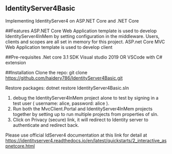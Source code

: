 ## IdentityServer4Basic
Implementing IdentityServer4 on ASP.NET Core and .NET Core

##Features
 ASP.NET Core Web Application template is used to develop IdentityServer4InMem by setting configuration in the middleware.
 Users, clients and scopes are all set in memory for this project.
 ASP.net Core MVC Web Application template is used to develop client 

##Pre-requisites
.Net core 3.1 SDK
Visual studio 2019 OR VSCode with C# extension
 
##Installation
Clone the repo:
git clone https://github.com/haidery786/IdentityServer4Basic.git

Restore packages:
dotnet restore IdentityServer4Basic.sln

1. debug the IdentityServer4InMem project alone to test by signing in a test user ( username: alice, password: alice ).
2. Run both the MvcClient.Portal and IdentityServer4InMem projects together by setting up to run multiple projects from properties of sln.
3. Click on Privacy (secure) link, it will redirect to Identity server to authenticate and redirect back.

Please use official IdServer4 documentation at this link for detail at https://identityserver4.readthedocs.io/en/latest/quickstarts/2_interactive_aspnetcore.html
